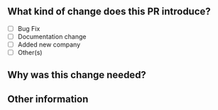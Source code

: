 <!--
Thank you for sending the PR! 
Please fill the applicable details below
Happy contributing!
-->

## What kind of change does this PR introduce? 
<!-- Mark All The Applicable Boxes and add some information -->

- [ ] Bug Fix
- [ ] Documentation change
- [ ] Added new company
- [ ] Other(s)

## Why was this change needed?

<!-- Explain here the changes your PR introduces and text to help us understand the context of this change. --> 

<!-- If your PR fixes an open issue, use `Fixes #999` to link your PR with the issue. #999 stands for the issue number you are fixing, Example: Fixes #1 -->


## Other information

<!-- Add notes or any other information here so that we can review the PR faster -->
